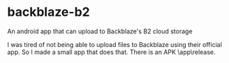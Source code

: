 # backblaze-b2
An android app that can upload to Backblaze's B2 cloud storage


I was tired of not being able to upload files to Backblaze using their official app. So I made a small app that does that.
There is an APK \app\release.

